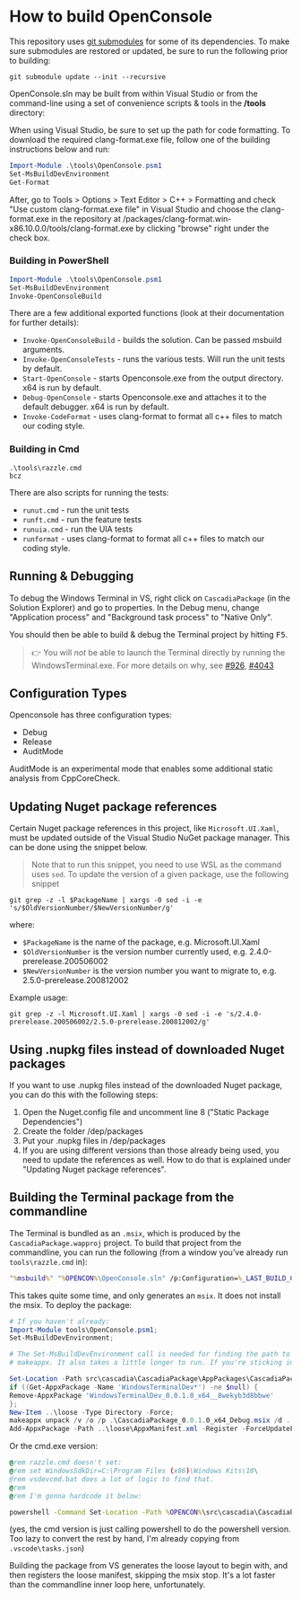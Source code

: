
# How to build OpenConsole

This repository uses [git submodules](https://git-scm.com/book/en/v2/Git-Tools-Submodules) for some of its dependencies. To make sure submodules are restored or updated, be sure to run the following prior to building:

```shell
git submodule update --init --recursive
```

OpenConsole.sln may be built from within Visual Studio or from the command-line using a set of convenience scripts & tools in the **/tools** directory:

When using Visual Studio, be sure to set up the path for code formatting. To download the required clang-format.exe file, follow one of the building instructions below and run:
```powershell
Import-Module .\tools\OpenConsole.psm1
Set-MsBuildDevEnvironment
Get-Format
```
After, go to Tools > Options > Text Editor > C++ > Formatting and check "Use custom clang-format.exe file" in Visual Studio and choose the clang-format.exe in the repository at /packages/clang-format.win-x86.10.0.0/tools/clang-format.exe by clicking "browse" right under the check box.

### Building in PowerShell

```powershell
Import-Module .\tools\OpenConsole.psm1
Set-MsBuildDevEnvironment
Invoke-OpenConsoleBuild
```

There are a few additional exported functions (look at their documentation for further details):

- `Invoke-OpenConsoleBuild` - builds the solution. Can be passed msbuild arguments.
- `Invoke-OpenConsoleTests` - runs the various tests. Will run the unit tests by default.
- `Start-OpenConsole` - starts Openconsole.exe from the output directory. x64 is run by default.
- `Debug-OpenConsole` - starts Openconsole.exe and attaches it to the default debugger. x64 is run by default.
- `Invoke-CodeFormat` - uses clang-format to format all c++ files to match our coding style.

### Building in Cmd

```shell
.\tools\razzle.cmd
bcz
```

There are also scripts for running the tests:
- `runut.cmd` - run the unit tests
- `runft.cmd` - run the feature tests
- `runuia.cmd` - run the UIA tests
- `runformat` - uses clang-format to format all c++ files to match our coding style.

## Running & Debugging

To debug the Windows Terminal in VS, right click on `CascadiaPackage` (in the Solution Explorer) and go to properties. In the Debug menu, change "Application process" and "Background task process" to "Native Only".

You should then be able to build & debug the Terminal project by hitting <kbd>F5</kbd>.

> 👉 You will _not_ be able to launch the Terminal directly by running the WindowsTerminal.exe. For more details on why, see [#926](https://github.com/microsoft/terminal/issues/926), [#4043](https://github.com/microsoft/terminal/issues/4043)

## Configuration Types

Openconsole has three configuration types:

- Debug
- Release
- AuditMode

AuditMode is an experimental mode that enables some additional static analysis from CppCoreCheck.

## Updating Nuget package references
Certain Nuget package references in this project, like `Microsoft.UI.Xaml`, must be updated outside of the Visual Studio NuGet package manager. This can be done using the snippet below.
> Note that to run this snippet, you need to use WSL as the command uses `sed`.
To update the version of a given package, use the following snippet

`git grep -z -l $PackageName | xargs -0 sed -i -e 's/$OldVersionNumber/$NewVersionNumber/g'`

where:
- `$PackageName` is the name of the package, e.g. Microsoft.UI.Xaml
- `$OldVersionNumber` is the version number currently used, e.g. 2.4.0-prerelease.200506002
- `$NewVersionNumber` is the version number you want to migrate to, e.g. 2.5.0-prerelease.200812002

Example usage:

`git grep -z -l Microsoft.UI.Xaml | xargs -0 sed -i -e 's/2.4.0-prerelease.200506002/2.5.0-prerelease.200812002/g'`

## Using .nupkg files instead of downloaded Nuget packages
If you want to use .nupkg files instead of the downloaded Nuget package, you can do this with the following steps:

1. Open the Nuget.config file and uncomment line 8 ("Static Package Dependencies")
2. Create the folder /dep/packages
3. Put your .nupkg files in /dep/packages
4. If you are using different versions than those already being used, you need to update the references as well. How to do that is explained under "Updating Nuget package references".


## Building the Terminal package from the commandline

The Terminal is bundled as an `.msix`, which is produced by the `CascadiaPackage.wapproj` project. To build that project from the commandline, you can run the following (from a window you've already run `tools\razzle.cmd` in):

```cmd
"%msbuild%" "%OPENCON%\OpenConsole.sln" /p:Configuration=%_LAST_BUILD_CONF% /p:Platform=%ARCH% /p:AppxSymbolPackageEnabled=false /t:Terminal\CascadiaPackage /m
```

This takes quite some time, and only generates an `msix`. It does not install the msix. To deploy the package:

```powershell
# If you haven't already:
Import-Module tools\OpenConsole.psm1;
Set-MsBuildDevEnvironment;

# The Set-MsBuildDevEnvironment call is needed for finding the path to
# makeappx. It also takes a little longer to run. If you're sticking in powershell, best to do that.

Set-Location -Path src\cascadia\CascadiaPackage\AppPackages\CascadiaPackage_0.0.1.0_x64_Debug_Test;
if ((Get-AppxPackage -Name 'WindowsTerminalDev*') -ne $null) {
Remove-AppxPackage 'WindowsTerminalDev_0.0.1.0_x64__8wekyb3d8bbwe'
};
New-Item ..\loose -Type Directory -Force;
makeappx unpack /v /o /p .\CascadiaPackage_0.0.1.0_x64_Debug.msix /d ..\Loose\;
Add-AppxPackage -Path ..\loose\AppxManifest.xml -Register -ForceUpdateFromAnyVersion -ForceApplicationShutdown
```

Or the cmd.exe version:
```cmd
@rem razzle.cmd doesn't set:
@rem set WindowsSdkDir=C:\Program Files (x86)\Windows Kits\10\
@rem vsdevcmd.bat does a lot of logic to find that.
@rem
@rem I'm gonna hardcode it below:

powershell -Command Set-Location -Path %OPENCON%\src\cascadia\CascadiaPackage\AppPackages\CascadiaPackage_0.0.1.0_x64_Debug_Test;if ((Get-AppxPackage -Name 'WindowsTerminalDev*') -ne $null) { Remove-AppxPackage 'WindowsTerminalDev_0.0.1.0_x64__8wekyb3d8bbwe'};New-Item ..\loose -Type Directory -Force;C:\'Program Files (x86)'\'Windows Kits'\10\bin\10.0.19041.0\x64\makeappx unpack /v /o /p .\CascadiaPackage_0.0.1.0_x64_Debug.msix /d ..\Loose\;Add-AppxPackage -Path ..\loose\AppxManifest.xml -Register -ForceUpdateFromAnyVersion -ForceApplicationShutdown
```

(yes, the cmd version is just calling powershell to do the powershell version. Too lazy to convert the rest by hand, I'm already copying from `.vscode\tasks.json`)

Building the package from VS generates the loose layout to begin with, and then registers the loose manifest, skipping the msix stop. It's a lot faster than the commandline inner loop here, unfortunately.
